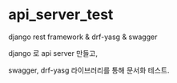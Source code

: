 # api_server_test
django rest framework &amp; drf-yasg &amp; swagger


django 로 api server 만들고,


swagger, drf-yasg 라이브러리를 통해 문서화 테스트.
